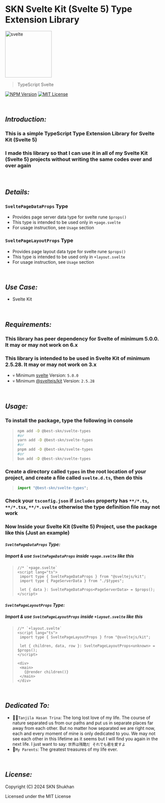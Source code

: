 # SKN Svelte Kit (Svelte 5) Type Extension Library

<img width="150px" src="https://firebasestorage.googleapis.com/v0/b/skn-ultimate-project-la437.appspot.com/o/GitHub%20Library%2F15-TypeScript-SST.svg?alt=media&token=517135b2-0b95-4472-8549-c5973cf092fc" alt="svelte" />

> TypeScript Svelte

[![NPM Version](https://img.shields.io/npm/v/%40best-skn%2Fsvelte-types)](https://www.npmjs.com/package/@best-skn/svelte-types) [![MIT License](https://img.shields.io/badge/License-MIT-yellow.svg)](https://opensource.org/license/mit)

&nbsp;

## **_Introduction:_**

### This is a simple TypeScript Type Extension Library for Svelte Kit (Svelte 5)

### I made this library so that I can use it in all of my Svelte Kit (Svelte 5) projects without writing the same codes over and over again

&nbsp;

## **_Details:_**

### **`SveltePageDataProps` Type**

- Provides page server data type for svelte rune `$props()`
- This type is intended to be used only in `+page.svelte`
- For usage instruction, see `Usage` section

### **`SveltePageLayoutProps` Type**

- Provides page layout data type for svelte rune `$props()`
- This type is intended to be used only in `+layout.svelte`
- For usage instruction, see `Usage` section

&nbsp;

## **_Use Case:_**

- Svelte Kit

&nbsp;

## **_Requirements:_**

### This library has peer dependency for Svelte of minimum 5.0.0. It may or may not work on 6.x

### This library is intended to be used in Svelte Kit of minimum 2.5.28. It may or may not work on 3.x

- 💀 Minimum [svelte](https://www.npmjs.com/package/svelte) Version: `5.0.0`
- 💀 Minimum [@sveltejs/kit](https://www.npmjs.com/package/@sveltejs/kit) Version: `2.5.28`

&nbsp;

## **_Usage:_**

### To install the package, type the following in console

> ```zsh
> npm add -D @best-skn/svelte-types
> #or
> yarn add -D @best-skn/svelte-types
> #or
> pnpm add -D @best-skn/svelte-types
> #or
> bun add -D @best-skn/svelte-types
> ```

### Create a directory called `types` in the root location of your project, and create a file called `svelte.d.ts`, then do this

> ```typescript
> import "@best-skn/svelte-types";
> ```

### Check your `tsconfig.json` if `includes` property has `**/*.ts`, `**/*.tsx`, `**/*.svelte` otherwise the type definition file may not work

### Now Inside your Svelte Kit (Svelte 5) Project, use the package like this (Just an example)

#### **_`SveltePageDataProps` Type:_**

##### Import & use `SveltePageDataProps` inside `+page.svelte` like this

> ```svelte
> //* `+page.svelte`
> <script lang="ts">
>  import type { SveltePageDataProps } from "@sveltejs/kit";
>  import type { PageServerData } from "./$types";
>
>  let { data }: SveltePageDataProps<PageServerData> = $props();
> </script>
> ```

#### **_`SveltePageLayoutProps` Type:_**

##### Import & use `SveltePageLayoutProps` inside `+layout.svelte` like this

> ```svelte
> //* `+layout.svelte`
> <script lang="ts">
>  import type { SveltePageLayoutProps } from "@sveltejs/kit";
>
>  let { children, data, row }: SveltePageLayoutProps<unknown> = $props();
> </script>
>
> <div>
>  <main>
>    {@render children()}
>  </main>
> </div>
> ```

&nbsp;

## **_Dedicated To:_**

- 👩‍⚕️`Tanjila Hasan Trina`: The long lost love of my life. The course of nature separated us from our paths and put us in separate places far away from each other. But no matter how separated we are right now, each and every moment of mine is only dedicated to you. We may not see each other in this lifetime as it seems but I will find you again in the next life. I just want to say: `世界は残酷だ それでも君を愛すよ`
- 💯`My Parents`: The greatest treasures of my life ever.

&nbsp;

## **_License:_**

Copyright (C) 2024 SKN Shukhan

Licensed under the MIT License
